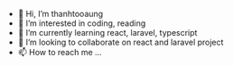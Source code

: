 - 👋 Hi, I’m thanhtooaung
- 👀 I’m interested in coding, reading
- 🌱 I’m currently learning react, laravel, typescript
- 💞️ I’m looking to collaborate on react and laravel project
- 📫 How to reach me ...

<!---
thanhtooaung1/thanhtooaung1 is a ✨ special ✨ repository because its `README.md` (this file) appears on your GitHub profile.
You can click the Preview link to take a look at your changes.
--->
